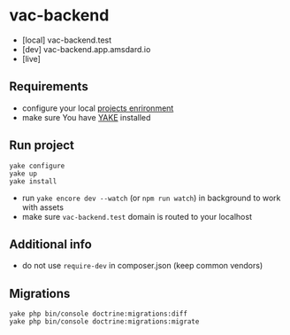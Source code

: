 vac-backend
========================
* [local] vac-backend.test
* [dev] vac-backend.app.amsdard.io
* [live] 

Requirements
---
 * configure your local [projects enrironment](https://bitbucket.org/as-docker/projects-environment)
 * make sure You have [YAKE](https://yake.amsdard.io/) installed


Run project
---
```
yake configure
yake up
yake install
```
* run `yake encore dev --watch` (or `npm run watch`) in background to work with assets
* make sure `vac-backend.test` domain is routed to your localhost


Additional info
---
* do not use `require-dev` in composer.json (keep common vendors)


Migrations
---
```
yake php bin/console doctrine:migrations:diff
yake php bin/console doctrine:migrations:migrate  
```